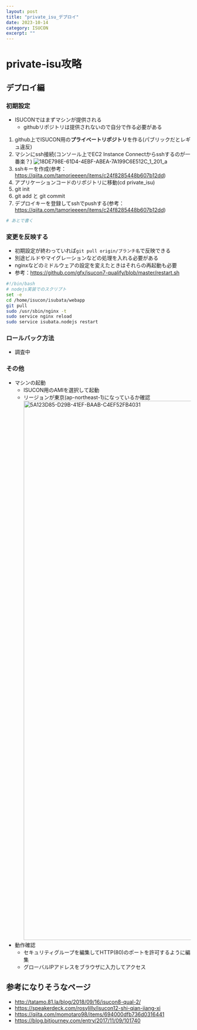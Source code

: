 ```yaml
---
layout: post
title: "private_isu_デプロイ"
date: 2023-10-14
category: ISUCON
excerpt: ""
---
```

# private-isu攻略

## デプロイ編
### 初期設定
- ISUCONではまずマシンが提供される
  - githubリポジトリは提供されないので自分で作る必要がある

1. github上でISUCON用の**プライベートリポジトリ**を作る(パブリックだとレギュ違反)
2. マシンにssh接続(コンソール上でEC2 Instance Connectからsshするのが一番楽？)
![18DE798E-61D4-4EBF-ABEA-7A199C6E512C_1_201_a](https://github.com/IzmYuta/TIL/assets/104307371/01dc18b0-d611-4a03-84c2-d80b6c22b50c)
3. sshキーを作成(参考：https://qiita.com/tamorieeeen/items/c24f8285448b607b12dd)
4. アプリケーションコードのリポジトリに移動(cd private_isu)
5. git init
6. git add と git commit
7. デプロイキーを登録してsshでpushする(参考：https://qiita.com/tamorieeeen/items/c24f8285448b607b12dd)

```bash
# あとで書く
```

### 変更を反映する
- 初期設定が終わっていれば`git pull origin/ブランチ名`で反映できる
- 別途ビルドやマイグレーションなどの処理を入れる必要がある
- nginxなどのミドルウェアの設定を変えたときはそれらの再起動も必要
- 参考：https://github.com/gfx/isucon7-qualify/blob/master/restart.sh
```bash
#!/bin/bash
# nodejs実装でのスクリプト
set -e
cd /home/isucon/isubata/webapp
git pull
sudo /usr/sbin/nginx -t
sudo service nginx reload
sudo service isubata.nodejs restart
```

### ロールバック方法
- 調査中


### その他
- マシンの起動
  - ISUCON用のAMIを選択して起動
  - リージョンが東京(ap-northeast-1)になっているか確認
    <img width="1470" alt="5A123D85-D29B-41EF-BAAB-C4EF52FB4031" src="https://github.com/IzmYuta/TIL/assets/104307371/d71ed80f-ddb6-47c4-8795-eab3b9a347a5">
- 動作確認
  - セキュリティグループを編集してHTTP(80)のポートを許可するように編集
  - グローバルIPアドレスをブラウザに入力してアクセス

## 参考になりそうなページ
- http://tatamo.81.la/blog/2018/09/16/isucon8-qual-2/
- https://speakerdeck.com/rosylilly/isucon12-shi-qian-jiang-xi
- https://qiita.com/momotaro98/items/694000dfb736d0316441
- https://blog.bitjourney.com/entry/2017/11/09/101740
